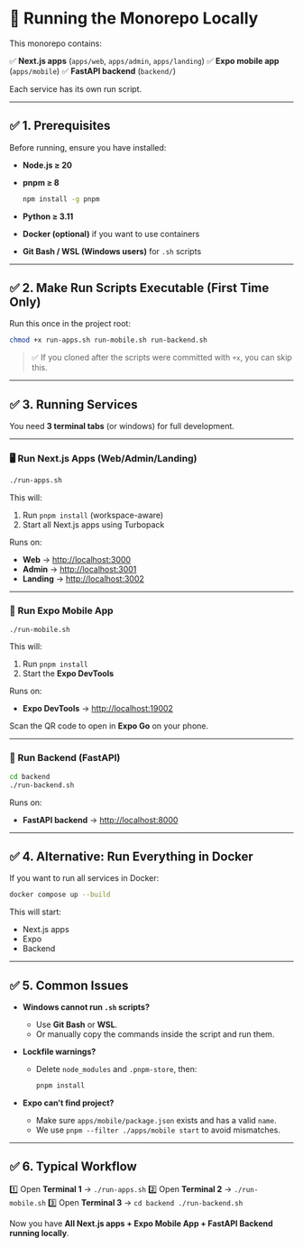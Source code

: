 # 🚀 Running the Monorepo Locally

This monorepo contains:

✅ **Next.js apps** (`apps/web`, `apps/admin`, `apps/landing`)
✅ **Expo mobile app** (`apps/mobile`)
✅ **FastAPI backend** (`backend/`)

Each service has its own run script.

---

## ✅ 1. Prerequisites

Before running, ensure you have installed:

* **Node.js ≥ 20**
* **pnpm ≥ 8**

  ```bash
  npm install -g pnpm
  ```
* **Python ≥ 3.11**
* **Docker (optional)** if you want to use containers
* **Git Bash / WSL (Windows users)** for `.sh` scripts

---

## ✅ 2. Make Run Scripts Executable (First Time Only)

Run this once in the project root:

```bash
chmod +x run-apps.sh run-mobile.sh run-backend.sh
```

> ✅ If you cloned after the scripts were committed with `+x`, you can skip this.

---

## ✅ 3. Running Services

You need **3 terminal tabs** (or windows) for full development.

---

### 🖥 Run Next.js Apps (Web/Admin/Landing)

```bash
./run-apps.sh
```

This will:

1. Run `pnpm install` (workspace-aware)
2. Start all Next.js apps using Turbopack

Runs on:

* **Web** → [http://localhost:3000](http://localhost:3000)
* **Admin** → [http://localhost:3001](http://localhost:3001)
* **Landing** → [http://localhost:3002](http://localhost:3002)

---

### 📱 Run Expo Mobile App

```bash
./run-mobile.sh
```

This will:

1. Run `pnpm install`
2. Start the **Expo DevTools**

Runs on:

* **Expo DevTools** → [http://localhost:19002](http://localhost:19002)

Scan the QR code to open in **Expo Go** on your phone.

---

### 🔧 Run Backend (FastAPI)

```bash
cd backend
./run-backend.sh
```

Runs on:

* **FastAPI backend** → [http://localhost:8000](http://localhost:8000)

---

## ✅ 4. Alternative: Run Everything in Docker

If you want to run all services in Docker:

```bash
docker compose up --build
```

This will start:

* Next.js apps
* Expo
* Backend

---

## ✅ 5. Common Issues

* **Windows cannot run `.sh` scripts?**

  * Use **Git Bash** or **WSL**.
  * Or manually copy the commands inside the script and run them.

* **Lockfile warnings?**

  * Delete `node_modules` and `.pnpm-store`, then:

    ```bash
    pnpm install
    ```

* **Expo can’t find project?**

  * Make sure `apps/mobile/package.json` exists and has a valid `name`.
  * We use `pnpm --filter ./apps/mobile start` to avoid mismatches.

---

## ✅ 6. Typical Workflow

1️⃣ Open **Terminal 1** → `./run-apps.sh`
2️⃣ Open **Terminal 2** → `./run-mobile.sh`
3️⃣ Open **Terminal 3** → `cd backend ./run-backend.sh`

Now you have **All Next.js apps + Expo Mobile App + FastAPI Backend running locally**.
